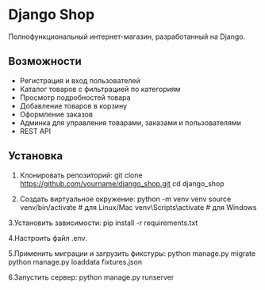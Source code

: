 # Django Shop

Полнофункциональный интернет-магазин, разработанный на Django.

## Возможности

- Регистрация и вход пользователей
- Каталог товаров с фильтрацией по категориям
- Просмотр подробностей товара
- Добавление товаров в корзину
- Оформление заказов
- Админка для управления товарами, заказами и пользователями
- REST API

## Установка

1. Клонировать репозиторий:
git clone https://github.com/yourname/django_shop.git
cd django_shop

2. Создать виртуальное окружение:
python -m venv venv
source venv/bin/activate  # для Linux/Mac
venv\Scripts\activate     # для Windows

3.Установить зависимости:
pip install -r requirements.txt

4.Настроить файл .env.

5.Применить миграции и загрузить фикстуры:
python manage.py migrate
python manage.py loaddata fixtures.json

6.Запустить сервер:
python manage.py runserver
